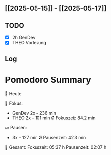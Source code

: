 ## [[2025-05-15]] - [[2025-05-17]]

## TODO
- [x] 2h GenDev
- [x] THEO Vorlesung
## Log
# Pomodoro Summary

📅 Heute

🍅 Fokus:
- GenDev      2x – 236 min
- THEO        2x – 101 min
Ø Fokuszeit: 84.2 min

💤 Pausen:
- 3x – 127 min
Ø Pausenzeit: 42.3 min

🧠 Gesamt:
Fokuszeit:  05:37 h
Pausenzeit: 02:07 h

